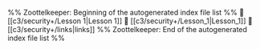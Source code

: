 %% Zoottelkeeper: Beginning of the autogenerated index file list  %%
📄 [[c3/security+/Lesson 1|Lesson 1]]
📄 [[c3/security+/Lesson_1|Lesson_1]]
📄 [[c3/security+/links|links]]
%% Zoottelkeeper: End of the autogenerated index file list  %%
